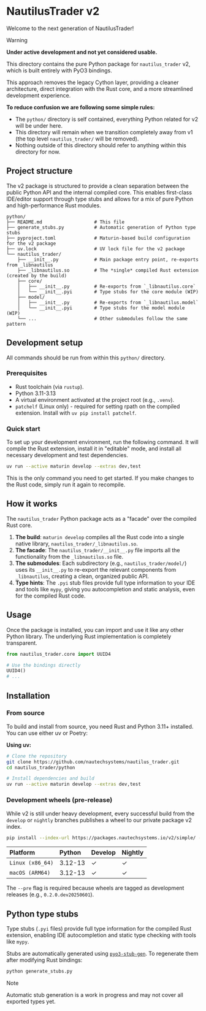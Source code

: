 # NautilusTrader v2

Welcome to the next generation of NautilusTrader!

> [!WARNING]
>
> **Under active development and not yet considered usable.**

This directory contains the pure Python package for `nautilus_trader` v2, which is built entirely
with PyO3 bindings.

This approach removes the legacy Cython layer, providing a cleaner architecture, direct integration
with the Rust core, and a more streamlined development experience.

**To reduce confusion we are following some simple rules:**

- The `python/` directory is self contained, everything Python related for v2 will be under here.
- This directory will remain when we transition completely away from v1 (the top level `nautilus_trader/` will be removed).
- Nothing outside of this directory should refer to anything within this directory for now.

## Project structure

The v2 package is structured to provide a clean separation between the public Python API and the internal compiled core.
This enables first-class IDE/editor support through type stubs and allows for a mix of pure Python and high-performance Rust modules.

```
python/
├── README.md                   # This file
├── generate_stubs.py           # Automatic generation of Python type stubs
├── pyproject.toml              # Maturin-based build configuration for the v2 package
├── uv.lock                     # UV lock file for the v2 package
└── nautilus_trader/
    ├── __init__.py             # Main package entry point, re-exports from _libnautilus
    ├── _libnautilus.so         # The *single* compiled Rust extension (created by the build)
    ├── core/
    │   ├── __init__.py         # Re-exports from `_libnautilus.core`
    │   └── __init__.pyi        # Type stubs for the core module (WIP)
    ├── model/
    │   ├── __init__.py         # Re-exports from `_libnautilus.model`
    │   └── __init__.pyi        # Type stubs for the model module (WIP)
    └── ...                     # Other submodules follow the same pattern
```

## Development setup

All commands should be run from within this `python/` directory.

### Prerequisites

- Rust toolchain (via `rustup`).
- Python 3.11-3.13
- A virtual environment activated at the project root (e.g., `.venv`).
- `patchelf` (Linux only) - required for setting rpath on the compiled extension. Install with `uv pip install patchelf`.

### Quick start

To set up your development environment, run the following command. It will compile the Rust extension, install it in "editable" mode, and install all necessary development and test dependencies.

```bash
uv run --active maturin develop --extras dev,test
```

This is the only command you need to get started. If you make changes to the Rust code, simply run it again to recompile.

## How it works

The `nautilus_trader` Python package acts as a "facade" over the compiled Rust core.

1. **The build**: `maturin develop` compiles all the Rust code into a single native library, `nautilus_trader/_libnautilus.so`.
2. **The facade**: The `nautilus_trader/__init__.py` file imports all the functionality from the `_libnautilus.so` file.
3. **The submodules**: Each subdirectory (e.g., `nautilus_trader/model/`) uses its `__init__.py` to re-export the relevant components from `_libnautilus`, creating a clean, organized public API.
4. **Type hints**: The `.pyi` stub files provide full type information to your IDE and tools like `mypy`, giving you autocompletion and static analysis, even for the compiled Rust code.

## Usage

Once the package is installed, you can import and use it like any other Python library. The underlying Rust implementation is completely transparent.

```python
from nautilus_trader.core import UUID4

# Use the bindings directly
UUID4()
# ...
```

## Installation

### From source

To build and install from source, you need Rust and Python 3.11+ installed. You can use either uv or Poetry:

**Using uv:**

```bash
# Clone the repository
git clone https://github.com/nautechsystems/nautilus_trader.git
cd nautilus_trader/python

# Install dependencies and build
uv run --active maturin develop --extras dev,test
```

### Development wheels (pre-release)

While v2 is still under heavy development, every successful build from the `develop` or `nightly` branches publishes a wheel to our private package v2 index.

```bash
pip install --index-url https://packages.nautechsystems.io/v2/simple/ --pre nautilus-trader
```

| Platform         | Python  | Develop | Nightly |
| :--------------- | :------ | :------ | :------ |
| `Linux (x86_64)` | 3.12-13 | ✓       | ✓       |
| `macOS (ARM64)`  | 3.12-13 | ✓       | ✓       |

The `--pre` flag is required because wheels are tagged as development releases (e.g., `0.2.0.dev20250601`).

## Python type stubs

Type stubs (`.pyi` files) provide full type information for the compiled Rust extension, enabling IDE autocompletion and static type checking with tools like `mypy`.

Stubs are automatically generated using [`pyo3-stub-gen`](https://github.com/PyO3/pyo3-stub-gen). To regenerate them after modifying Rust bindings:

```bash
python generate_stubs.py
```

> [!NOTE]
> Automatic stub generation is a work in progress and may not cover all exported types yet.
